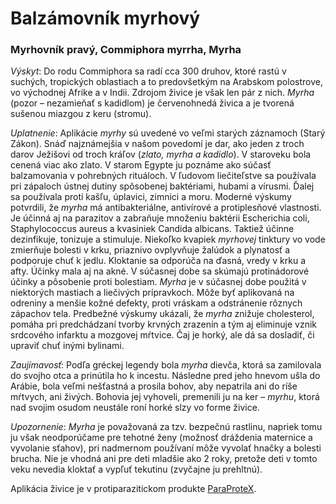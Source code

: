 Balzámovník myrhový
===================

### Myrhovník pravý, Commiphora myrrha, Myrha

*Výskyt*: Do rodu Commiphora sa radí cca 300 druhov, ktoré rastú v suchých,
tropických oblastiach a to predovšetkým na Arabskom polostrove, vo východnej
Afrike a v Indii. Zdrojom živice je však len pár z nich. *Myrha* (pozor –
nezamieňať s kadidlom) je červenohnedá živica a je tvorená sušenou miazgou z
keru (stromu).

*Uplatnenie*: Aplikácie *myrhy* sú uvedené vo veľmi starých záznamoch (Starý
Zákon). Snáď najznámejšia v našom povedomí je dar, ako jeden z troch darov
Ježišovi od troch kráľov (*zlato, myrha a kadidlo*). V staroveku bola cenená
viac ako zlato. V starom Egypte ju poznáme ako súčasť balzamovania v pohrebných
rituáloch. V ľudovom liečiteľstve sa používala pri zápaloch ústnej dutiny
spôsobenej baktériami, hubami a vírusmi. Ďalej sa používala proti kašľu,
úplavici, zimnici a moru. Moderné výskumy potvrdili, že *myrha* má
antibakteriálne, antivírové a protiplesňové vlastnosti. Je účinná aj na
parazitov a zabraňuje množeniu baktérii Escherichia coli, Staphylococcus aureus
a kvasiniek Candida albicans. Taktiež účinne dezinfikuje, tonizuje a stimuluje.
Niekoľko kvapiek *myrhovej* tinktury vo vode zmierňuje bolesti v krku, priaznivo
ovplyvňuje žalúdok a plynatosť a podporuje chuť k jedlu. Kloktanie sa odporúča
na ďasná, vredy v krku a afty. Účinky mala aj na akné. V súčasnej dobe sa
skúmajú protinádorové účinky a pôsobenie proti bolestiam. *Myrha* je v súčasnej
dobe použitá v niektorých mastiach a liečivých prípravkoch. Môže byť aplikovaná
na odreniny a menšie kožné defekty, proti vráskam a odstránenie rôznych zápachov
tela. Predbežné výskumy ukázali, že *myrha* znižuje cholesterol, pomáha pri
predchádzaní tvorby krvných zrazenín a tým aj eliminuje vznik srdcového infarktu
a mozgovej mŕtvice. Čaj je horký, ale dá sa dosladiť, či upraviť chuť inými
bylinami.

*Zaujímavosť*: Podľa gréckej legendy bola *myrha* dievča, ktorá sa zamilovala do
svojho otca a prinútila ho k incestu. Následne pred jeho hnevom ušla do Arábie,
bola veľmi nešťastná a prosila bohov, aby nepatrila ani do ríše mŕtvych, ani
živých. Bohovia jej vyhoveli, premenili ju na ker – *myrhu*, ktorá nad svojim
osudom neustále roní horké slzy vo forme živice.

*Upozornenie*: *Myrha* je považovaná za tzv. bezpečnú rastlinu, napriek tomu ju
však neodporúčame pre tehotné ženy (možnosť dráždenia maternice a vyvolanie
sťahov), pri nadmernom používaní môže vyvolať hnačky a bolesti brucha. Nie je
vhodná ani pre deti mladšie ako 2 roky, pretože deti v tomto veku nevedia
kloktať a vypľuť tekutinu (zvyčajne ju prehltnú).

Aplikácia živice je v protiparazitickom produkte
[ParaProteX](/sip/p/paraprotex/).

